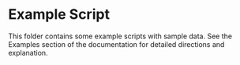 # Example Script
This folder contains some example scripts with sample data. See the Examples section
of the documentation for detailed directions and explanation.